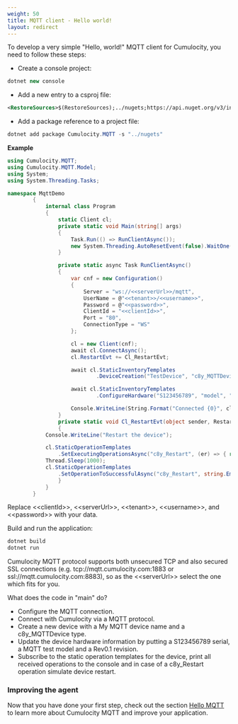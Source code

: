 ```yaml
---
weight: 50
title: MQTT client - Hello world!
layout: redirect
---
```


To develop a very simple "Hello, world!" MQTT client for Cumulocity, you need to follow these steps:

* Create a console project:<br>
```cs
dotnet new console
```
* Add a new entry <PropertyGroup> to a csproj file:
```xml
<RestoreSources>$(RestoreSources);../nugets;https://api.nuget.org/v3/index.json</RestoreSources>
```
* Add a package reference to a project file:
```cs
dotnet add package Cumulocity.MQTT -s "../nugets"
```

**Example**

```cs
using Cumulocity.MQTT;
using Cumulocity.MQTT.Model;
using System;
using System.Threading.Tasks;

namespace MqttDemo
        {
            internal class Program
            {
                static Client cl;
                private static void Main(string[] args)
                {
                    Task.Run(() => RunClientAsync());
                    new System.Threading.AutoResetEvent(false).WaitOne();
                }

                private static async Task RunClientAsync()
                {
                    var cnf = new Configuration()
                    {
                        Server = "ws://<<serverUrl>>/mqtt",
                        UserName = @"<<tenant>>/<<username>>",
                        Password = @"<<password>>",
                        ClientId = "<<clientId>>",
                        Port = "80",
                        ConnectionType = "WS"
                    };

                    cl = new Client(cnf);
                    await cl.ConnectAsync();
                    cl.RestartEvt += Cl_RestartEvt;

                    await cl.StaticInventoryTemplates
                            .DeviceCreation("TestDevice", "c8y_MQTTDevice", (e) => { return    Task.FromResult(false); });

                    await cl.StaticInventoryTemplates
                            .ConfigureHardware("S123456789", "model", "1.0", (e) => { return Task.FromResult(false); });

                    Console.WriteLine(String.Format("Connected {0}", cl.IsConnected));
                }
                private static void Cl_RestartEvt(object sender, RestartEventArgs e)
                {
			Console.WriteLine("Restart the device");

	        cl.StaticOperationTemplates
		        .SetExecutingOperationsAsync("c8y_Restart", (er) => { return Task.FromResult(false); });
	        Thread.Sleep(1000);
	        cl.StaticOperationTemplates
		        .SetOperationToSuccessfulAsync("c8y_Restart", string.Empty, (er) => { return Task.FromResult(false); });
                }
            }
        }
```
Replace &lt;&lt;clientId&gt;&gt;, &lt;&lt;serverUrl&gt;&gt;, &lt;&lt;tenant&gt;&gt;, &lt;&lt;username&gt;&gt;, and &lt;&lt;password&gt;&gt; with your data.

Build and run the application:
 
```cs
dotnet build
dotnet run
```

Cumulocity MQTT protocol supports both unsecured TCP and also secured SSL connections (e.g. tcp://mqtt.cumulocity.com:1883 or ssl://mqtt.cumulocity.com:8883), so as the &lt;&lt;serverUrl&gt;&gt; select the one which fits for you.

What does the code in "main" do?

* Configure the MQTT connection.
* Connect with Cumulocity via a MQTT protocol.
* Create a new device with a My MQTT device name and a c8y_MQTTDevice type.
* Update the device hardware information by putting a S123456789 serial, a MQTT test model and a Rev0.1 revision.
* Subscribe to the static operation templates for the device, print all received operations to the console and in case of a c8y_Restart operation simulate device restart.

### Improving the agent

Now that you have done your first step, check out the section [Hello MQTT](/guides/device-sdk/mqtt#hello-mqtt) to learn more about Cumulocity MQTT and improve your application.
